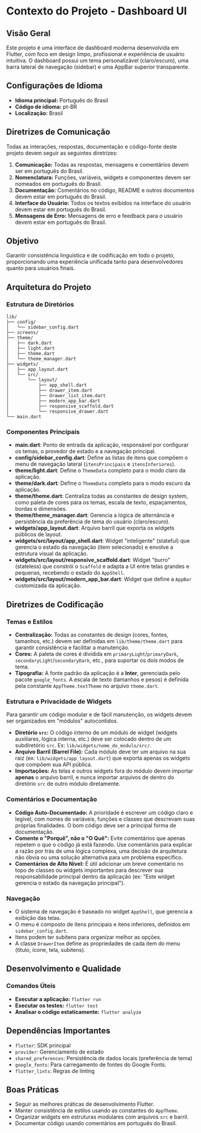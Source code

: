 # Contexto do Projeto - Dashboard UI

## Visão Geral

Este projeto é uma interface de dashboard moderna desenvolvida em Flutter, com foco em design limpo, profissional e experiência de usuário intuitiva. O dashboard possui um tema personalizável (claro/escuro), uma barra lateral de navegação (sidebar) e uma AppBar superior transparente.

## Configurações de Idioma

- **Idioma principal:** Português do Brasil
- **Código de idioma:** pt-BR
- **Localização:** Brasil

## Diretrizes de Comunicação

Todas as interações, respostas, documentação e código-fonte deste projeto devem seguir as seguintes diretrizes:

1.  **Comunicação:** Todas as respostas, mensagens e comentários devem ser em português do Brasil.
2.  **Nomenclatura:** Funções, variáveis, widgets e componentes devem ser nomeados em português do Brasil.
3.  **Documentação:** Comentários no código, README e outros documentos devem estar em português do Brasil.
4.  **Interface do Usuário:** Todos os textos exibidos na interface do usuário devem estar em português do Brasil.
5.  **Mensagens de Erro:** Mensagens de erro e feedback para o usuário devem estar em português do Brasil.

## Objetivo

Garantir consistência linguística e de codificação em todo o projeto, proporcionando uma experiência unificada tanto para desenvolvedores quanto para usuários finais.

## Arquitetura do Projeto

### Estrutura de Diretórios

```
lib/
├── config/
│   └── sidebar_config.dart
├── screens/
├── theme/
│   ├── dark.dart
│   ├── light.dart
│   ├── theme.dart
│   └── theme_manager.dart
├── widgets/
│   ├── app_layout.dart
│   └── src/
│       └── layout/
│           ├── app_shell.dart
│           ├── drawer_item.dart
│           ├── drawer_list_item.dart
│           ├── modern_app_bar.dart
│           ├── responsive_scaffold.dart
│           └── responsive_drawer.dart
└── main.dart
```

### Componentes Principais

- **main.dart**: Ponto de entrada da aplicação, responsável por configurar os temas, o provedor de estado e a navegação principal.
- **config/sidebar_config.dart**: Define as listas de itens que compõem o menu de navegação lateral (`itensPrincipais` e `itensInferiores`).
- **theme/light.dart**: Define o `ThemeData` completo para o modo claro da aplicação.
- **theme/dark.dart**: Define o `ThemeData` completo para o modo escuro da aplicação.
- **theme/theme.dart**: Centraliza todas as constantes de design system, como paleta de cores para os temas, escala de texto, espaçamentos, bordas e dimensões.
- **theme/theme_manager.dart**: Gerencia a lógica de alternância e persistência da preferência de tema do usuário (claro/escuro).
- **widgets/app_layout.dart**: Arquivo barril que exporta os widgets públicos de layout.
- **widgets/src/layout/app_shell.dart**: Widget "inteligente" (stateful) que gerencia o estado da navegação (item selecionado) e envolve a estrutura visual da aplicação.
- **widgets/src/layout/responsive_scaffold.dart**: Widget "burro" (stateless) que constrói o `Scaffold` e adapta a UI entre telas grandes e pequenas, recebendo o estado do `AppShell`.
- **widgets/src/layout/modern_app_bar.dart**: Widget que define a `AppBar` customizada da aplicação.

## Diretrizes de Codificação

### Temas e Estilos

- **Centralização:** Todas as constantes de design (cores, fontes, tamanhos, etc.) devem ser definidas em `lib/theme/theme.dart` para garantir consistência e facilitar a manutenção.
- **Cores:** A paleta de cores é dividida em `primaryLight`/`primaryDark`, `secondaryLight`/`secondaryDark`, etc., para suportar os dois modos de tema.
- **Tipografia:** A fonte padrão da aplicação é a **Inter**, gerenciada pelo pacote `google_fonts`. A escala de texto (tamanhos e pesos) é definida pela constante `AppTheme.textTheme` no arquivo `theme.dart`.

### Estrutura e Privacidade de Widgets

Para garantir um código modular e de fácil manutenção, os widgets devem ser organizados em "módulos" autocontidos.

-   **Diretório `src`:** O código interno de um módulo de widget (widgets auxiliares, lógica interna, etc.) deve ser colocado dentro de um subdiretório `src`. Ex: `lib/widgets/nome_do_modulo/src/`.
-   **Arquivo Barril (Barrel File):** Cada módulo deve ter um arquivo na sua raiz (ex: `lib/widgets/app_layout.dart`) que exporta apenas os widgets que compõem sua API pública.
-   **Importações:** As telas e outros widgets fora do módulo devem importar **apenas** o arquivo barril, e nunca importar arquivos de dentro do diretório `src` de outro módulo diretamente.

### Comentários e Documentação

-   **Código Auto-Documentado:** A prioridade é escrever um código claro e legível, com nomes de variáveis, funções e classes que descrevam suas próprias finalidades. O bom código deve ser a principal forma de documentação.
-   **Comente o "Porquê", não o "O Quê":** Evite comentários que apenas repetem o que o código já está fazendo. Use comentários para explicar a razão por trás de uma lógica complexa, uma decisão de arquitetura não óbvia ou uma solução alternativa para um problema específico.
-   **Comentários de Alto Nível:** É útil adicionar um breve comentário no topo de classes ou widgets importantes para descrever sua responsabilidade principal dentro da aplicação (ex: "Este widget gerencia o estado da navegação principal").

### Navegação

- O sistema de navegação é baseado no widget `AppShell`, que gerencia a exibição das telas.
- O menu é composto de itens principais e itens inferiores, definidos em `sidebar_config.dart`.
- Itens podem ter subitens para organizar melhor as opções.
- A classe `DrawerItem` define as propriedades de cada item do menu (título, ícone, tela, subitens).

## Desenvolvimento e Qualidade

### Comandos Úteis

- **Executar a aplicação:** `flutter run`
- **Executar os testes:** `flutter test`
- **Analisar o código estaticamente:** `flutter analyze`

## Dependências Importantes

- `flutter`: SDK principal
- `provider`: Gerenciamento de estado
- `shared_preferences`: Persistência de dados locais (preferência de tema)
- `google_fonts`: Para carregamento de fontes do Google Fonts.
- `flutter_lints`: Regras de linting

## Boas Práticas

- Seguir as melhores práticas de desenvolvimento Flutter.
- Manter consistência de estilos usando as constantes do `AppTheme`.
- Organizar widgets em estruturas modulares com arquivos `src` e barril.
- Documentar código usando comentários em português do Brasil.
